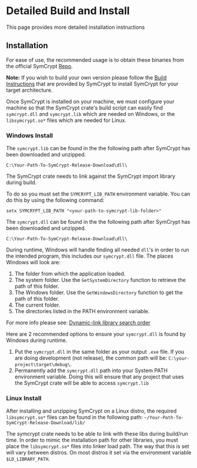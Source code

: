 # Detailed Build and Install

This page provides more detailed installation instructions

## Installation
For ease of use, the recommended usage is to obtain these binaries from the official SymCrypt [Repo](https://github.com/microsoft/SymCrypt/releases/tag/v103.4.2).

**Note:** If you wish to build your own version please follow the [Build Instructions](https://github.com/microsoft/SymCrypt/blob/main/BUILD.md) that are provided by SymCrypt to install SymCrypt for your target architecture.

Once SymCrypt is installed on your machine, we must configure your machine so that the SymCrypt crate's build script can easily find `symcrypt.dll` and `symcrypt.lib` which are needed on Windows, or the `libsymcrypt.so*` files which are needed for Linux. 

### Windows Install 

The `symcrypt.lib` can be found in the the following path after SymCrypt has been downloaded and unzipped.

`C:\Your-Path-To-SymCrypt-Release-Download\dll\`

The SymCrypt crate needs to link against the SymCrypt import library during build.

To do so you must set the `SYMCRYPT_LIB_PATH` environment variable. You can do this by using the following command:

`setx SYMCRYPT_LIB_PATH "<your-path-to-symcrypt-lib-folder>"`

The `symcrypt.dll` can be found in the the following path after SymCrypt has been downloaded and unzipped.

`C:\Your-Path-To-SymCrypt-Release-Download\dll\`

During runtime, Windows will handle finding all needed `dll`'s in order to run the intended program, this includes our `symcrypt.dll` file. The places Windows will look are:

1. The folder from which the application loaded.
2. The system folder. Use the `GetSystemDirectory` function to retrieve the path of this folder.
3. The Windows folder. Use the `GetWindowsDirectory` function to get the path of this folder.
4. The current folder.
5. The directories listed in the PATH environment variable.

For more info please see: [Dynamic-link library search order](https://learn.microsoft.com/en-us/windows/win32/dlls/dynamic-link-library-search-order)

Here are 2 recommended options to ensure your `symcrypt.dll` is found by Windows during runtime.

1. Put the `symcrypt.dll` in the same folder as your output `.exe` file. If you are doing development (not release), the common path will be: `C:\your-project\target\debug\`.
2. Permanently add the `symcrypt.dll` path into your System PATH environment variable. Doing this will ensure that any project that uses the SymCrypt crate will be able to access `symcrypt.lib`



### Linux Install

After installing and unzipping SymCrypt on a Linux distro, the required `libsymcrypt.so*` files can be found in the following path:
`~/Your-Path-To-SymCrypt-Release-Download/lib/`

The symcrypt crate needs to be able to link with these libs during build/run time. In order to mimic the installation path for other libraries, you must place the `libsymcrypt.so*` files into linker load path. The way that this is set will vary between distros. On most distros it set via the environment variable `$LD_LIBRARY_PATH`.
 

